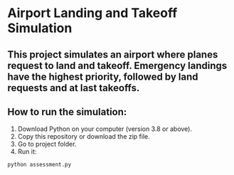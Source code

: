 # Airport Landing and Takeoff Simulation
## This project simulates an airport where planes request to land and takeoff. Emergency landings have the highest priority, followed by land requests and at last takeoffs.

## How to run the simulation:
1. Download Python on your computer (version 3.8 or above).
2. Copy this repository or download the zip file.
3. Go to project folder.
4. Run it:
```bash
python assessment.py

